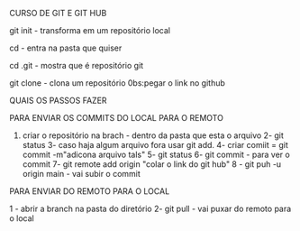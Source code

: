 CURSO DE GIT E GIT HUB 

git init - transforma em um repositório local 

cd - entra na pasta que quiser 

cd .git - mostra que é repositório git
 
git clone - clona um repositório 0bs:pegar o link no github


QUAIS OS PASSOS FAZER 

PARA ENVIAR OS COMMITS DO LOCAL PARA O REMOTO

1. criar o repositório na brach - dentro da pasta que esta o arquivo 
   2- git status
      3- caso haja algum arquivo fora usar git add.
         4-  criar comiit = git commit -m"adicona arquivo tals"
             5- git status
                6- git commit - para ver o commit
                   7- git remote add origin "colar o link do git hub"
                      8 - git puh -u  origin main - vai subir o commit


PARA ENVIAR DO REMOTO PARA O LOCAL 

1 - abrir a branch na pasta do diretório 
    2- git pull - vai puxar do remoto para o local 











